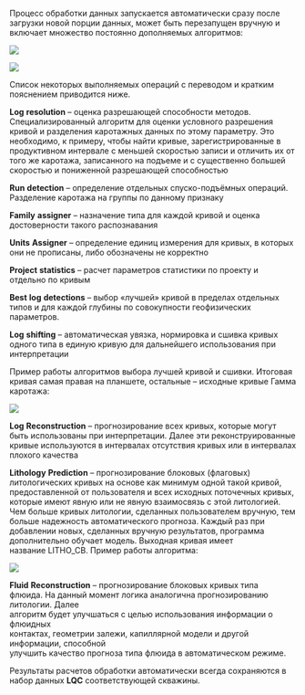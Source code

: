 Процесс обработки данных запускается автоматически сразу после загрузки новой порции данных, может быть перезапущен вручную и включает множество постоянно дополняемых алгоритмов:

![](http://gamma-wellbore.com/wp-content/uploads/2023/02/image73.png)

![](http://gamma-wellbore.com/wp-content/uploads/2023/02/image74.png)

Список некоторых выполняемых операций с переводом и кратким пояснением приводится ниже.

**Log** **resolution** – оценка разрешающей способности методов. Специализированный алгоритм для оценки условного разрешения кривой и разделения каротажных данных по этому параметру. Это необходимо, к примеру, чтобы найти кривые, зарегистрированные в продуктивном интервале с меньшей скоростью записи и отличить их от того же каротажа, записанного на подъеме и с существенно большей скоростью и пониженной разрешающей способностью

**Run** **detection** – определение отдельных спуско-подъёмных операций. Разделение каротажа на группы по данному признаку

**Family** **assigner** – назначение типа для каждой кривой и оценка достоверности такого распознавания

**Units** **Assigner** – определение единиц измерения для кривых, в которых они не прописаны, либо обозначены не корректно

**Project** **statistics** – расчет параметров статистики по проекту и отдельно по кривым

**Best** **log** **detections** – выбор «лучшей» кривой в пределах отдельных типов и для каждой глубины по совокупности геофизических параметров.

**Log** **shifting** – автоматическая увязка, нормировка и сшивка кривых одного типа в единую кривую для дальнейшего использования при интерпретации

Пример работы алгоритмов выбора лучшей кривой и сшивки. Итоговая кривая самая правая на планшете, остальные – исходные кривые Гамма каротажа:

![](http://gamma-wellbore.com/wp-content/uploads/2023/02/image75.png)

**Log** **Reconstruction** – прогнозирование всех кривых, которые могут быть использованы при интерпретации. Далее эти реконструированные кривые используются в интервалах отсутствия кривых или в интервалах плохого качества

**Lithology** **Prediction** – прогнозирование блоковых (флаговых) литологических кривых на основе как минимум одной такой кривой, предоставленной от пользователя и всех исходных поточечных кривых, которые имеют явную или не явную взаимосвязь с этой литологией. Чем больше кривых литологии, сделанных пользователем вручную, тем больше надежность автоматического прогноза. Каждый раз при добавлении новых, сделанных вручную результатов, программа дополнительно обучает модель. Выходная кривая имеет название LITHO_CB. Пример работы алгоритма:

![](http://gamma-wellbore.com/wp-content/uploads/2023/02/image76.png)

**Fluid** **Reconstruction** – прогнозирование блоковых кривых типа  
флюида. На данный момент логика аналогична прогнозированию литологии. Далее  
алгоритм будет улучшаться с целью использования информации о флюидных  
контактах, геометрии залежи, капиллярной модели и другой информации, способной  
улучшить качество прогноза типа флюида в автоматическом режиме.

Результаты расчетов обработки автоматически всегда сохраняются в набор данных **LQC** соответствующей скважины.